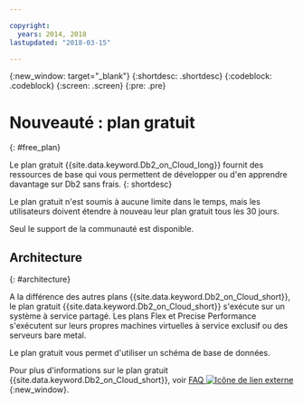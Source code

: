 ```yaml
---

copyright:
  years: 2014, 2018
lastupdated: "2018-03-15"

---
```


<!-- Attribute definitions --> 
{:new_window: target="_blank"}
{:shortdesc: .shortdesc}
{:codeblock: .codeblock}
{:screen: .screen}
{:pre: .pre}

# Nouveauté : plan gratuit
{: #free_plan}

Le plan gratuit {{site.data.keyword.Db2_on_Cloud_long}} fournit des ressources de base qui vous permettent de développer ou d'en apprendre davantage sur Db2 sans frais.
{: shortdesc}

Le plan gratuit n'est soumis à aucune limite dans le temps, mais les utilisateurs doivent étendre à nouveau leur plan gratuit tous les 30 jours. 

Seul le support de la communauté est disponible. 
 
## Architecture
{: #architecture}

A la différence des autres plans {{site.data.keyword.Db2_on_Cloud_short}}, le plan gratuit {{site.data.keyword.Db2_on_Cloud_short}} s'exécute sur un système à service partagé. Les plans Flex et Precise Performance s'exécutent sur leurs propres machines virtuelles à service exclusif ou des serveurs bare metal.
 
Le plan gratuit vous permet d'utiliser un schéma de base de données.

Pour plus d'informations sur le plan gratuit {{site.data.keyword.Db2_on_Cloud_short}}, voir [FAQ ![Icône de lien externe](../../icons/launch-glyph.svg "Icône de lien externe")](https://ibm.biz/db2oc_free_plan_faq){:new_window}.
